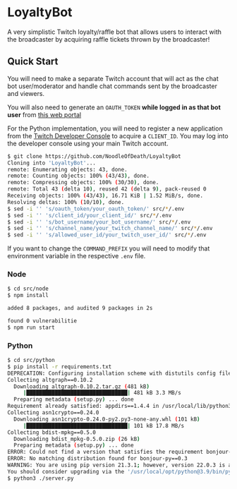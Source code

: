 # LoyaltyBot

A very simplistic Twitch loyalty/raffle bot that allows users to interact with the broadcaster by acquiring raffle tickets thrown by the broadcaster!

## Quick Start

You will need to make a separate Twitch account that will act as the chat bot user/moderator and handle chat commands sent by the broadcaster and viewers.

You will also need to generate an `OAUTH_TOKEN` **while logged in as that bot user** from [this web portal](https://twitchapps.com/tmi/)

For the Python implementation, you will need to register a new application from the [Twitch Developer Console](https://dev.twitch.tv/console) to acquire a `CLIENT_ID`. You may log into the developer console using your main Twitch account.

```bash
$ git clone https://github.com/NoodleOfDeath/LoyaltyBot
Cloning into 'LoyaltyBot'...
remote: Enumerating objects: 43, done.
remote: Counting objects: 100% (43/43), done.
remote: Compressing objects: 100% (30/30), done.
remote: Total 43 (delta 10), reused 42 (delta 9), pack-reused 0
Receiving objects: 100% (43/43), 16.71 KiB | 1.52 MiB/s, done.
Resolving deltas: 100% (10/10), done.
$ sed -i '' 's/oauth_token/your_oauth_token/' src/*/.env
$ sed -i '' 's/client_id/your_client_id/' src/*/.env
$ sed -i '' 's/bot_username/your_bot_username/' src/*/.env
$ sed -i '' 's/channel_name/your_twitch_channel_name/' src/*/.env
$ sed -i '' 's/allowed_user_id/your_twitch_user_id/' src/*/.env
```

If you want to change the `COMMAND_PREFIX` you will need to modify that environment variable in the respective `.env` file.

### Node

```bash
$ cd src/node
$ npm install

added 8 packages, and audited 9 packages in 2s

found 0 vulnerabilitie
$ npm run start
```

### Python

```bash
$ cd src/python
$ pip install -r requirements.txt
DEPRECATION: Configuring installation scheme with distutils config files is deprecated and will no longer work in the near future. If you are using a Homebrew or Linuxbrew Python, please see discussion at https://github.com/Homebrew/homebrew-core/issues/76621
Collecting altgraph==0.10.2
  Downloading altgraph-0.10.2.tar.gz (481 kB)
     |████████████████████████████████| 481 kB 3.3 MB/s            
  Preparing metadata (setup.py) ... done
Requirement already satisfied: appdirs==1.4.4 in /usr/local/lib/python3.9/site-packages (from -r requirements.txt (line 2)) (1.4.4)
Collecting asn1crypto==0.24.0
  Downloading asn1crypto-0.24.0-py2.py3-none-any.whl (101 kB)
     |████████████████████████████████| 101 kB 17.8 MB/s           
Collecting bdist-mpkg==0.5.0
  Downloading bdist_mpkg-0.5.0.zip (26 kB)
  Preparing metadata (setup.py) ... done
ERROR: Could not find a version that satisfies the requirement bonjour-py==0.3 (from versions: none)
ERROR: No matching distribution found for bonjour-py==0.3
WARNING: You are using pip version 21.3.1; however, version 22.0.3 is available.
You should consider upgrading via the '/usr/local/opt/python@3.9/bin/python3.9 -m pip install --upgrade pip' command.
$ python3 ./server.py
```
